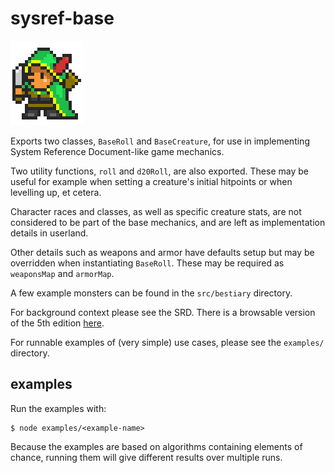 # sysref-base
![Reginald the Rogue](img.png)

Exports two classes, `BaseRoll` and `BaseCreature`, for use in implementing System Reference Document-like game mechanics.

Two utility functions, `roll` and `d20Roll`, are also exported. These may be useful for example when setting a creature's initial hitpoints or when levelling up, et cetera.

Character races and classes, as well as specific creature stats, are not considered to be part of the base mechanics, and are left as implementation details in userland.

Other details such as weapons and armor have defaults setup but may be overridden when instantiating `BaseRoll`. These may be required as `weaponsMap` and `armorMap`.

A few example monsters can be found in the `src/bestiary` directory.

For background context please see the SRD. There is a browsable version of the 5th edition [here](https://www.5thsrd.org/).

For runnable examples of (very simple) use cases, please see the `examples/` directory.

## examples

Run the examples with:
```shell
$ node examples/<example-name>
```

Because the examples are based on algorithms containing elements of chance, running them will give different results over multiple runs.
